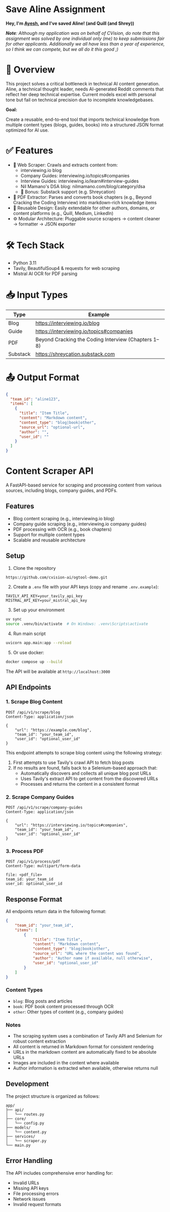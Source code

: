 # Save Aline Assignment

**Hey, I'm [Ayesh](https://www.linkedin.com/in/ayesh-ahmad/), and I've saved Aline! (and Quill (and Shrey))**

_**Note**: Although my application was on behalf of CVision, do note that this assignment was solved by one individual only (me) to keep submissions fair for other applicants. Additionally we all have less than a year of experience, so I think we can compete, but we all do it this good ;)_

# 📝 Overview

This project solves a critical bottleneck in technical AI content generation. Aline, a technical thought leader, needs AI-generated Reddit comments that reflect her deep technical expertise. Current models excel with personal tone but fail on technical precision due to incomplete knowledgebases.

**Goal:**

Create a reusable, end-to-end tool that imports technical knowledge from multiple content types (blogs, guides, books) into a structured JSON format optimized for AI use.

# ✅ Features

* 🔗 Web Scraper: Crawls and extracts content from:
    * interviewing.io blog
    * Company Guides: interviewing.io/topics#companies
    * Interview Guides: interviewing.io/learn#interview-guides
    * Nil Mamano's DSA blog: nilmamano.com/blog/category/dsa
    * 🧠 Bonus: Substack support (e.g. Shreycation)
* 📄 PDF Extractor: Parses and converts book chapters (e.g., Beyond Cracking the Coding Interview) into markdown-rich knowledge items
* 🧱 Reusable Design: Easily extendable for other authors, domains, or content platforms (e.g., Quill, Medium, LinkedIn)
* ⚙️ Modular Architecture: Pluggable source scrapers → content cleaner → formatter → JSON exporter

# 🛠️ Tech Stack

* Python 3.11
* Tavily, BeautifulSoup4 & requests for web scraping
* Mistral AI OCR for PDF parsing

# 📥 Input Types

| Type | Example |
|------|---------|
| Blog | https://interviewing.io/blog |
| Guide | https://interviewing.io/topics#companies |
| PDF | Beyond Cracking the Coding Interview (Chapters 1–8) |
| Substack | https://shreycation.substack.com |

# 📤 Output Format

```json
{
  "team_id": "aline123",
  "items": [
    {
      "title": "Item Title",
      "content": "Markdown content",
      "content_type": "blog|book|other",
      "source_url": "optional-url",
      "author": "",
      "user_id": ""
    }
  ]
}
```

# Content Scraper API

A FastAPI-based service for scraping and processing content from various sources, including blogs, company guides, and PDFs.

## Features

- Blog content scraping (e.g., interviewing.io blog)
- Company guide scraping (e.g., interviewing.io company guides)
- PDF processing with OCR (e.g., book chapters)
- Support for multiple content types
- Scalable and reusable architecture

## Setup

1. Clone the repository
```bash
https://github.com/cvision-ai/ogtool-demo.git
```

2. Create a `.env` file with your API keys (copy and rename `.env.example`):
```
TAVILY_API_KEY=your_tavily_api_key
MISTRAL_API_KEY=your_mistral_api_key
```

3. Set up your environment
```bash
uv sync
source .venv/bin/activate  # On Windows: .venv\Scripts\activate
```

4. Run main script
```bash
uvicorn app.main:app --reload
```

5. Or use docker:
```bash
docker compose up --build
```

The API will be available at `http://localhost:3000`

## API Endpoints

### 1. Scrape Blog Content
```http
POST /api/v1/scrape/blog
Content-Type: application/json

{
    "url": "https://example.com/blog",
    "team_id": "your_team_id",
    "user_id": "optional_user_id"
}
```

This endpoint attempts to scrape blog content using the following strategy:
1. First attempts to use Tavily's crawl API to fetch blog posts
2. If no results are found, falls back to a Selenium-based approach that:
   - Automatically discovers and collects all unique blog post URLs
   - Uses Tavily's extract API to get content from the discovered URLs
   - Processes and returns the content in a consistent format

### 2. Scrape Company Guides
```http
POST /api/v1/scrape/company-guides
Content-Type: application/json

{
    "url": "https://interviewing.io/topics#companies",
    "team_id": "your_team_id",
    "user_id": "optional_user_id"
}
```

### 3. Process PDF
```http
POST /api/v1/process/pdf
Content-Type: multipart/form-data

file: <pdf_file>
team_id: your_team_id
user_id: optional_user_id
```

## Response Format

All endpoints return data in the following format:
```json
{
    "team_id": "your_team_id",
    "items": [
        {
            "title": "Item Title",
            "content": "Markdown content",
            "content_type": "blog|book|other",
            "source_url": "URL where the content was found",
            "author": "Author name if available, null otherwise",
            "user_id": "optional_user_id"
        }
    ]
}
```

### Content Types
- `blog`: Blog posts and articles
- `book`: PDF book content processed through OCR
- `other`: Other types of content (e.g., company guides)

### Notes
- The scraping system uses a combination of Tavily API and Selenium for robust content extraction
- All content is returned in Markdown format for consistent rendering
- URLs in the markdown content are automatically fixed to be absolute URLs
- Images are included in the content where available
- Author information is extracted when available, otherwise returns null

## Development

The project structure is organized as follows:
```
app/
├── api/
│   └── routes.py
├── core/
│   └── config.py
├── models/
│   └── content.py
├── services/
│   └── scraper.py
└── main.py
```

## Error Handling

The API includes comprehensive error handling for:
- Invalid URLs
- Missing API keys
- File processing errors
- Network issues
- Invalid request formats